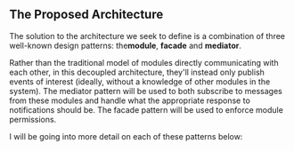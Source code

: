 ## The Proposed Architecture

The solution to the architecture we seek to define is a combination of three
well-known design patterns: the**module**, **facade** and **mediator**.

Rather than the traditional model of modules directly communicating with each
other, in this decoupled architecture, they'll instead only publish events of 
interest (ideally, without a knowledge of other modules in the system). The 
mediator pattern will be used to both subscribe to messages from these modules 
and handle what the appropriate response to notifications should be. The facade 
pattern will be used to enforce module permissions.

I will be going into more detail on each of these patterns below: